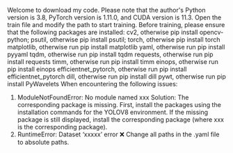 Welcome to download my code. Please note that the author's Python version is 3.8, PyTorch version is 1.11.0, and CUDA version is 11.3. Open the train file and modify the path to start training. Before training, please ensure that the following packages are installed:
cv2, otherwise pip install opencv-python;
psutil, otherwise pip install psutil;
torch, otherwise pip install torch
matplotlib, otherwise run pip install matplotlib
yaml, otherwise run pip install pyyaml
tqdm, otherwise run pip install tqdm
requests, otherwise run pip install requests
timm, otherwise run pip install timm
einops, otherwise run pip install einops
efficientnet_pytorch, otherwise run pip install efficientnet_pytorch
dill, otherwise run pip install dill
pywt, otherwise run pip install PyWavelets
When encountering the following issues:
1. ModuleNotFoundError: No module named xxx
Solution: The corresponding package is missing. First, install the packages using the installation commands for the YOLOV8 environment. If the missing package is still displayed, install the corresponding package (where xxx is the corresponding package).
2. RuntimeError: Dataset ‘xxxxx’ error ❌
Change all paths in the .yaml file to absolute paths.
